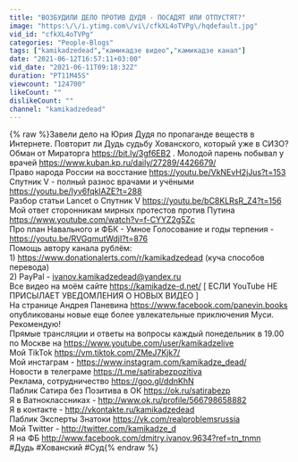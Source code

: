 ```yaml
---
title: "ВОЗБУДИЛИ ДЕЛО ПРОТИВ ДУДЯ - ПОСАДЯТ ИЛИ ОТПУСТЯТ?"
image: "https:\/\/i.ytimg.com\/vi\/cfkXL4oTVPg\/hqdefault.jpg"
vid_id: "cfkXL4oTVPg"
categories: "People-Blogs"
tags: ["kamikadzedead","камикадзе видео","камикадзе канал"]
date: "2021-06-12T16:57:11+03:00"
vid_date: "2021-06-11T09:18:32Z"
duration: "PT11M45S"
viewcount: "124700"
likeCount: ""
dislikeCount: ""
channel: "kamikadzedead"
---
```

{% raw %}Завели дело на Юрия Дудя по пропаганде веществ в Интернете. Повторит ли Дудь судьбу Хованского, который уже в СИЗО? Обман от Мираторга <a rel="nofollow" target="blank" href="https://bit.ly/3gf6EB2">https://bit.ly/3gf6EB2</a> . Молодой парень  побывал у врачей <a rel="nofollow" target="blank" href="https://www.kuban.kp.ru/daily/27289/4426679/">https://www.kuban.kp.ru/daily/27289/4426679/</a> <br />Право народа России на восстание <a rel="nofollow" target="blank" href="https://youtu.be/VkNEvH2jJus?t=153">https://youtu.be/VkNEvH2jJus?t=153</a><br />Спутник V - полный разнос врачами и учёными <a rel="nofollow" target="blank" href="https://youtu.be/Iyv6fqklAZE?t=288">https://youtu.be/Iyv6fqklAZE?t=288</a><br />Разбор статьи Lancet о Cпутник V <a rel="nofollow" target="blank" href="https://youtu.be/bC8KLRsR_Z4?t=156">https://youtu.be/bC8KLRsR_Z4?t=156</a><br />Мой ответ сторонникам мирных протестов против Путина <a rel="nofollow" target="blank" href="https://www.youtube.com/watch?v=f-CYYZ2g5Zc">https://www.youtube.com/watch?v=f-CYYZ2g5Zc</a><br />Про план Навального и ФБК - Умное Голосование и годы терпения -  <a rel="nofollow" target="blank" href="https://youtu.be/RVGqmutWdjI?t=876">https://youtu.be/RVGqmutWdjI?t=876</a><br />Помощь автору канала рублём: <br />1) <a rel="nofollow" target="blank" href="https://www.donationalerts.com/r/kamikadzedead">https://www.donationalerts.com/r/kamikadzedead</a> (куча способов перевода)<br />2) PayPal - ivanov.kamikadzedead@yandex.ru<br />Все видео на моём сайте <a rel="nofollow" target="blank" href="https://kamikadze-d.net/">https://kamikadze-d.net/</a> [ ЕСЛИ YouTube НЕ ПРИСЫЛАЕТ УВЕДОМЛЕНИЯ О НОВЫХ ВИДЕО ]<br />На странице Андрея Паневина <a rel="nofollow" target="blank" href="https://www.facebook.com/panevin.books">https://www.facebook.com/panevin.books</a> опубликованы новые еще более увлекательные приключения Муси. Рекомендую!<br />Прямые трансляции и ответы на вопросы каждый понедельник в 19.00 по Москве на <a rel="nofollow" target="blank" href="https://www.youtube.com/user/kamikadzelive">https://www.youtube.com/user/kamikadzelive</a><br />Мой TikTok <a rel="nofollow" target="blank" href="https://vm.tiktok.com/ZMeJ7Kjk7/">https://vm.tiktok.com/ZMeJ7Kjk7/</a><br />Мой инстаграм - <a rel="nofollow" target="blank" href="https://www.instagram.com/kamikadze_dead/">https://www.instagram.com/kamikadze_dead/</a><br />Новости в телеграме <a rel="nofollow" target="blank" href="https://t.me/satirabezpozitiva">https://t.me/satirabezpozitiva</a><br />Реклама, сотрудничество <a rel="nofollow" target="blank" href="https://goo.gl/ddnKhN">https://goo.gl/ddnKhN</a> <br />Паблик Сатира без Позитива в ОК <a rel="nofollow" target="blank" href="https://ok.ru/satirabezp">https://ok.ru/satirabezp</a><br />Я в Ватноклассниках - <a rel="nofollow" target="blank" href="http://www.ok.ru/profile/566798658882">http://www.ok.ru/profile/566798658882</a><br />Я в контакте - <a rel="nofollow" target="blank" href="http://vkontakte.ru/kamikadzedead">http://vkontakte.ru/kamikadzedead</a><br />Паблик Эксперты Знатоки <a rel="nofollow" target="blank" href="https://vk.com/realproblemsrussia">https://vk.com/realproblemsrussia</a><br />Мой Twitter - <a rel="nofollow" target="blank" href="http://twitter.com/kamikadze_d">http://twitter.com/kamikadze_d</a><br />Я на ФБ <a rel="nofollow" target="blank" href="http://www.facebook.com/dmitry.ivanov.9634?ref=tn_tnmn">http://www.facebook.com/dmitry.ivanov.9634?ref=tn_tnmn</a><br />#Дудь #Хованский #Суд{% endraw %}
